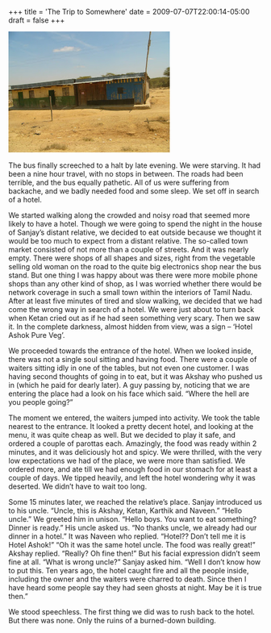 +++
title = 'The Trip to Somewhere'
date = 2009-07-07T22:00:14-05:00
draft = false
+++

![village](../images/trip-to-somewhere.jpg)

The bus finally screeched to a halt by late evening. We were starving. It had been a nine hour travel, with no stops in between. The roads had been terrible, and the bus equally pathetic. All of us were suffering from backache, and we badly needed food and some sleep. We set off in search of a hotel.

We started walking along the crowded and noisy road that seemed more likely to have a hotel. Though we were going to spend the night in the house of Sanjay’s distant relative, we decided to eat outside because we thought it would be too much to expect from a distant relative.
The so-called town market consisted of not more than a couple of streets. And it was nearly empty. There were shops of all shapes and sizes, right from the vegetable selling old woman on the road to the quite big electronics shop near the bus stand. But one thing I was happy about was there were more mobile phone shops than any other kind of shop, as I was worried whether there would be network coverage in such a small town within the interiors of Tamil Nadu.
After at least five minutes of tired and slow walking, we decided that we had come the wrong way in search of a hotel. We were just about to turn back when Ketan cried out as if he had seen something very scary. Then we saw it. In the complete darkness, almost hidden from view, was a sign – ‘Hotel Ashok Pure Veg’.

We proceeded towards the entrance of the hotel. When we looked inside, there was not a single soul sitting and having food. There were a couple of waiters sitting idly in one of the tables, but not even one customer. I was having second thoughts of going in to eat, but it was Akshay who pushed us in (which he paid for dearly later). A guy passing by, noticing that we are entering the place had a look on his face which said. “Where the hell are you people going?”

The moment we entered, the waiters jumped into activity. We took the table nearest to the entrance. It looked a pretty decent hotel, and looking at the menu, it was quite cheap as well. But we decided to play it safe, and ordered a couple of parottas each. Amazingly, the food was ready within 2 minutes, and it was deliciously hot and spicy. We were thrilled, with the very low expectations we had of the place, we were more than satisfied. We ordered more, and ate till we had enough food in our stomach for at least a couple of days. We tipped heavily, and left the hotel wondering why it was deserted. We didn’t have to wait too long.

Some 15 minutes later, we reached the relative’s place. Sanjay introduced us to his uncle.
“Uncle, this is Akshay, Ketan, Karthik and Naveen.”
“Hello uncle.” We greeted him in unison.
“Hello boys. You want to eat something? Dinner is ready.” His uncle asked us.
“No thanks uncle, we already had our dinner in a hotel.” It was Naveen who replied.
“Hotel?? Don’t tell me it is Hotel Ashok!”
“Oh it was the same hotel uncle. The food was really great!” Akshay replied.
“Really? Oh fine then!” But his facial expression didn’t seem fine at all.
“What is wrong uncle?” Sanjay asked him.
“Well I don’t know how to put this. Ten years ago, the hotel caught fire and all the people inside, including the owner and the waiters were charred to death. Since then I have heard some people say they had seen ghosts at night. May be it is true then.”

We stood speechless. The first thing we did was to rush back to the hotel. But there was none. Only the ruins of a burned-down building.